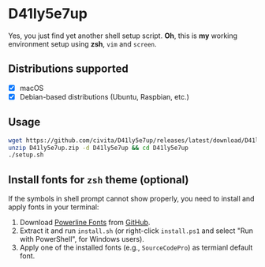 # D41ly5e7up

Yes, you just find yet another shell setup script. **Oh**, this is **my** working environment setup using **zsh**, `vim` and `screen`. 

## Distributions supported

- [x] macOS
- [x] Debian-based distributions (Ubuntu, Raspbian, etc.)

## Usage

```sh
wget https://github.com/civita/D41ly5e7up/releases/latest/download/D41ly5e7up.zip
unzip D41ly5e7up.zip -d D41ly5e7up && cd D41ly5e7up
./setup.sh
```

## Install fonts for `zsh` theme (optional)

If the symbols in shell prompt cannot show properly, you need to install and apply fonts in your terminal:

1. Download [Powerline Fonts](https://github.com/powerline/fonts/archive/refs/heads/master.zip) from [GitHub](https://github.com/powerline/fonts). 
2. Extract it and run `install.sh` (or right-click `install.ps1` and select "Run with PowerShell", for Windows users).
3. Apply one of the installed fonts (e.g., `SourceCodePro`) as termianl default font.